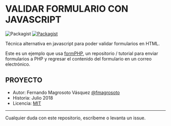 # VALIDAR FORMULARIO CON JAVASCRIPT

![Packagist](https://img.shields.io/badge/HTML-5-yellowgreen.svg)
[![Packagist](https://img.shields.io/packagist/l/doctrine/orm.svg)](LICENSE)

Técnica alternativa en javascript para poder validar formularios en HTML.

Este es un ejemplo que usa [formPHP](https://github.com/fmagrosoto/formPHP), un
repositorio / tutorial para enviar formularios a PHP y regresar el contenido del
formulario en un correo electrónico.

## PROYECTO ##

* Autor: Fernando Magrosoto Vásquez [@fmagrosoto](https://twitter.com/fmagrosoto)
* Historia: Julio 2018
* Licencia: [MIT](LICENSE)

***

Cualquier duda con este repositorio, escríbeme o levanta un issue.
